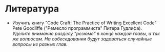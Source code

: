 # Литература

* Изучить книгу "Code Craft: The Practice of Writing Excellent Code" Pete Goodliffe ("Ремесло программиста" Питера Гудлифа). <br>
  *Уделите внимание разделу "резюме" в конце каждой главы, а так же вопросам. На собеседовании будут задаваться случайные вопросы из разных глав.*